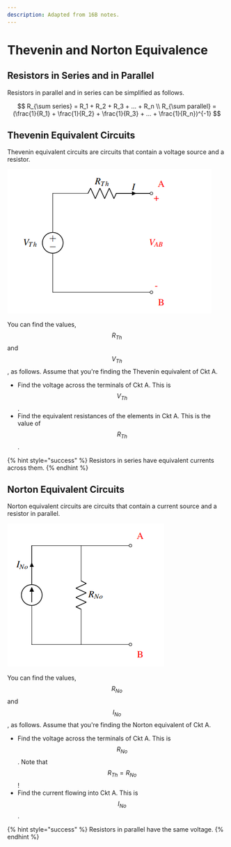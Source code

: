 ```yaml
---
description: Adapted from 16B notes.
---
```


# Thevenin and Norton Equivalence

## Resistors in Series and in Parallel

Resistors in parallel and in series can be simplified as follows.

$$
R_{\sum series} = R_1 + R_2 + R_3 + ... + R_n \\
R_{\sum parallel} =  (\frac{1}{R_1} + \frac{1}{R_2} + \frac{1}{R_3} + ... +  \frac{1}{R_n})^{-1}
$$

## Thevenin Equivalent Circuits

Thevenin equivalent circuits are circuits that contain a voltage source and a resistor.

![Credit: EECS 16B Note 0B](../.gitbook/assets/image%20%287%29.png)

You can find the values, $$R_{Th}$$ and $$V_{Th}$$, as follows. Assume that you're finding the Thevenin equivalent of Ckt A.

* Find the voltage across the terminals of Ckt A. This is $$V_{Th}$$.
* Find the equivalent resistances of the elements in Ckt A.  This is the value of $$R_{Th}$$.

{% hint style="success" %}
Resistors in series have equivalent currents across them.
{% endhint %}

## Norton Equivalent Circuits

Norton equivalent circuits are circuits that contain a current source and a resistor in parallel. 

![Credit: EECS 16B Note 0B](../.gitbook/assets/image%20%286%29.png)

You can find the values, $$R_{No}$$ and $$I_{No}$$, as follows. Assume that you're finding the Norton equivalent of Ckt A.

* Find the voltage across the terminals of Ckt A. This is $$R_{No}$$. Note that$$R_{Th} = R_{No}$$!
* Find the current flowing into Ckt A. This is $$I_{No}$$.

{% hint style="success" %}
Resistors in parallel have the same voltage.
{% endhint %}

